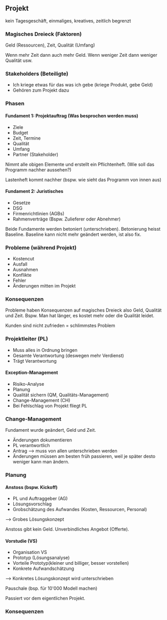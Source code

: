 
## Projekt

kein Tagesgeschäft, einmaliges, kreatives, zeitlich begrenzt

### Magisches Dreieck (Faktoren)

Geld (Ressourcen), Zeit, Qualität (Umfang)

Wenn mehr Zeit dann auch mehr Geld. Wenn weniger Zeit dann weniger Qualität usw. 

### Stakeholders (Beteiligte)

- Ich kriege etwas für das was ich gebe (kriege Produkt, gebe Geld)
- Gehören zum Projekt dazu

### Phasen

#### Fundament 1: Projektauftrag (Was besprochen werden  muss)

- Ziele
- Budget
- Zeit, Termine
- Qualität
- Umfang
- Partner (Stakeholder)

Nimmt alle obigen Elemente und erstellt ein Pflichtenheft. (Wie soll das Programm nachher aussehen?)

Lastenheft kommt nachher (bspw. wie sieht das Programm von innen aus)

#### Fundament 2: Juristisches

- Gesetze
- DSG
- Firmenrichtlinien (AGBs)
- Rahmenverträge (Bspw. Zulieferer oder Abnehmer)

Beide Fundamente werden betoniert (unterschrieben). Betonierung heisst Baseline. Baseline kann nicht mehr geändert werden, ist also fix. 

### Probleme (während Projekt)

- Kostencut
- Ausfall
- Ausnahmen
- Konflikte
- Fehler
- Änderungen mitten im Projekt


### Konsequenzen

Probleme haben Konsequenzen auf magisches Dreieck also Geld, Qualität und Zeit. Bspw. Man hat länger, es kostet mehr oder die Qualität leidet. 

Kunden sind nicht zufrieden = schlimmstes Problem

### Projektleiter (PL)

- Muss alles in Ordnung bringen
- Gesamte Verantwortung (deswegen mehr Verdienst)
- Trägt Verantwortung

#### Exception-Management

- Risiko-Analyse
- Planung
- Qualität sichern (QM, Qualitäts-Management)
- Change-Management (CH)
- Bei Fehlschlag von Projekt fliegt PL


### Change-Management

Fundament wurde geändert, Geld und Zeit. 

- Änderungen dokumentieren
- PL verantwortlich
- Antrag --> muss von allen unterschrieben werden
- Änderungen müssen am besten früh passieren, weil je später desto weniger kann man ändern. 

### Planung

#### Anstoss (bspw. Kickoff)

- PL und Auftraggeber (AG)
- Lösungsvorschlag
- Grobschätzung des Aufwandes (Kosten, Ressourcen, Personal)

--> Grobes Lösungskonzept

Anstoss gibt kein Geld. Unverbindliches Angebot (Offerte). 

#### Vorstudie (VS)

- Organisation VS
- Prototyp (Lösungsanalyse)
- Vorteile Prototyp(kleiner und billiger, besser vorstellen)
- Konkrete Aufwandschätzung

--> Konkretes Lösungskonzept wird unterschrieben

Pauschale (bsp. für 10'000 Modell machen)

Passiert vor dem eigentlichen Projekt. 

### Konsequenzen